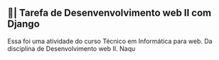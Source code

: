 ## 📑| Tarefa de Desenvenvolvimento web II com Django

  Essa foi uma atividade do curso Técnico em Informática para web. Da disciplina de Desenvolvimento web II. Naqu
 
